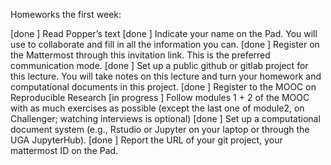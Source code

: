 Homeworks the first week:

[done ] Read Popper’s text
[done ] Indicate your name on the Pad. You will use to collaborate and fill in all the information you can.
[done ] Register on the Mattermost through this invitation link. This is the preferred communication mode.
[done ] Set up a public github or gitlab project for this lecture. You will take notes on this lecture and turn your homework and computational documents in this project.
[done ] Register to the MOOC on Reproducible Research
[in progress ] Follow modules 1 + 2 of the MOOC with as much exercises as possible (except the last one of module2, on Challenger; watching interviews is optional)
[done ] Set up a computational document system (e.g., Rstudio or Jupyter on your laptop or through the UGA JupyterHub).
[done ] Report the URL of your git project, your mattermost ID on the Pad.